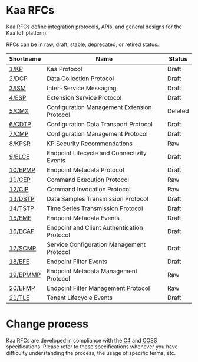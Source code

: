 # Kaa RFCs

Kaa RFCs define integration protocols, APIs, and general designs for the Kaa IoT platform.

RFCs can be in raw, draft, stable, deprecated, or retired status.

| Shortname                  | Name                                        | Status  |
| -------------------------- | ------------------------------------------- | ------- |
| [1/KP](0001/README.md)     | Kaa Protocol                                | Draft   |
| [2/DCP](0002/README.md)    | Data Collection Protocol                    | Draft   |
| [3/ISM](0003/README.md)    | Inter-Service Messaging                     | Draft   |
| [4/ESP](0004/README.md)    | Extension Service Protocol                  | Draft   |
| [5/CMX](0005/README.md)    | Configuration Management Extension Protocol | Deleted |
| [6/CDTP](0006/README.md)   | Configuration Data Transport Protocol       | Draft   |
| [7/CMP](0007/README.md)    | Configuration Management Protocol           | Draft   |
| [8/KPSR](0008/README.md)   | KP Security Recommendations                 | Raw     |
| [9/ELCE](0009/README.md)   | Endpoint Lifecycle and Connectivity Events  | Draft   |
| [10/EPMP](0010/README.md)  | Endpoint Metadata Protocol                  | Draft   |
| [11/CEP](0011/README.md)   | Command Execution Protocol                  | Raw     |
| [12/CIP](0012/README.md)   | Command Invocation Protocol                 | Raw     |
| [13/DSTP](0013/README.md)  | Data Samples Transmission Protocol          | Draft   |
| [14/TSTP](0014/README.md)  | Time Series Transmission Protocol           | Draft   |
| [15/EME](0015/README.md)   | Endpoint Metadata Events                    | Draft   |
| [16/ECAP](0016/README.md)  | Endpoint and Client Authentication Protocol | Draft   |
| [17/SCMP](0017/README.md)  | Service Configuration Management Protocol   | Draft   |
| [18/EFE](0018/README.md)   | Endpoint Filter Events                      | Draft   |
| [19/EPMMP](0019/README.md) | Endpoint Metadata Management Protocol       | Raw     |
| [20/EFMP](0020/README.md)  | Endpoint Filter Management Protocol         | Raw     |
| [21/TLE](0021/README.md)   | Tenant Lifecycle Events                     | Draft   |


# Change process

Kaa RFCs are developed in compliance with the [C4](https://rfc.zeromq.org/spec:42/C4/) and [COSS](https://rfc.unprotocols.org/spec:2/COSS/) specifications.
Please refer to these specifications whenever you have difficulty understanding the process, the usage of specific terms, etc.
